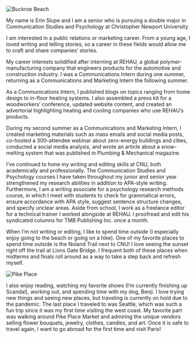 ![Buckroe Beach](https://eslupe6.github.io/eslupe6/images/buckroebeach.PNG)

My name is Erin Slupe and I am a senior who is pursuing a double major in Communication Studies and Psychology at Christopher Newport University

I am interested in a public relations or marketing career. From a young age, I loved writing and telling stories, so a career in these fields would allow me to craft and share companies’ stories.

My career interests solidified after interning at REHAU, a global polymer-manufacturing company that engineers products for the automotive and construction industry. I was a Communications Intern during one summer, returning as a Communications and Marketing Intern the following summer.

As a Communications Intern, I published blogs on topics ranging from home design to in-floor heating systems. I also assembled a press kit for a woodworkers’ conference, updated website content, and created an advertorial highlighting heating and cooling companies who use REHAU’s products.  

During my second summer as a Communications and Marketing Intern, I created marketing materials such as mass emails and social media posts, co-hosted a 300-attendee webinar about zero-energy buildings and cities, conducted a social media analysis, and wrote an article about a snow-melting system that was published in Plumbing & Mechanical magazine.

I’ve continued to hone my writing and editing skills at CNU, both academically and professionally. The Communication Studies and Psychology courses I have taken throughout my junior and senior year strengthened my research abilities in addition to APA-style writing. Furthermore, I am a writing associate for a psychology research methods course, in which I meet with students to check for grammatical errors, ensure accordance with APA style, suggest sentence structure changes, and specify unclear areas. Aside from school, I work as a freelance editor for a technical trainer I worked alongside at REHAU. I proofread and edit his syndicated columns for TMB Publishing Inc. once a month. 

When I’m not writing or editing, I like to spend time outside (I especially enjoy going to the beach or going on a hike). One of my favorite places to spend time outside is the Noland Trail next to CNU! I love seeing the sunset right off the trail at Lions Gate Bridge. I frequent both of these places when midterms and finals roll around as a way to take a step back and refresh myself. 

![Pike Place](https://eslupe6.github.io/eslupe6/images/pikeplace.JPG)

I also enjoy reading, watching my favorite shows (I’m currently finishing up Scandal), working out, and spending time with my dog, Benji. I love trying new things and seeing new places, but traveling is currently on hold due to the pandemic. The last place I traveled to was Seattle, which was such a fun trip since it was my first time visiting the west coast. My favorite part was walking around Pike Place Market and admiring the unique vendors selling flower bouquets, jewelry, clothes, candles, and art. Once it is safe to travel again, I want to go abroad for the first time and visit Paris!
